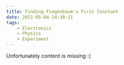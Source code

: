 ```yaml
---
title: Finding Fiegenbaum's First Constant
date: 2021-05-04 14:38:11
tags:   
    - Electronics
    - Physics
    - Experiment
---
```


Unfortunately content is missing :(
